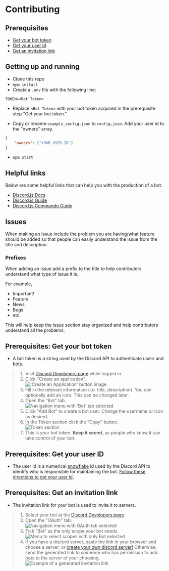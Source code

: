 # Contributing

## Prerequisites

* [Get your bot token](#prerequisites:-get-your-bot-token)
* [Get your user id](#prerequisites:-get-your-user-id)
* [Get an invitation link](#prerequisites:-get-an-invitation-link)


## Getting up and running
* Clone this repo
* `npm install`
* Create a `.env` file with the following line:
```
TOKEN=<Bot Token>
```
* Replace `<Bot Token>` with your bot token acquired in the prerequisite step "Get your bot token."

* Copy or rename `example_config.json` to `config.json`. Add your user id to the "owners" array.

```json
{
    "owners": ["YOUR USER ID"]
}
```

* `npm start`

## Helpful links
Below are some helpful links that can help you with the production of a bot:
* [Discord.js Docs](https://discord.js.org/#/docs/main/stable/general/welcome)
* [Discord.js Guide](https://anidiotsguide_old.gitbooks.io/discord-js-bot-guide/content/getting-started/the-long-version.html)
* [Discord.js Commando Guide](https://dragonfire535.gitbooks.io/discord-js-commando-beginners-guide/content/)

## Issues 
When making an issue include the problem you are having/what feature should be added so that people can easily understand the issue from the title and description. 

### Prefixes
When adding an issue add a prefix to the title to help contributers understand what type of issue it is. 

For example, 
  + Important!
  + Feature
  + News
  + Bugs
  + etc.

This will help keep the issue section stay organized and help contributors understand all the problems.

## Prerequisites: Get your bot token
  
- A bot token is a string used by the Discord API to authenticate users and bots.

> 1. Visit [Discord Devolopers page](https://discordapp.com/developers/applications/) while logged in.
> 2. Click "Create an application". <div><img alt="'Create an Application' button image" src="https://cdn.discordapp.com/attachments/430070805653880832/473150670804090883/unknown.png"></div>
> 3. Fill in the relevant information (i.e. title, description). You can optionally add an icon. This can be changed later.
> 4. Open the "Bot" tab. <div><img alt="Navigation menu with 'Bot' tab selected" src="https://cdn.discordapp.com/attachments/430070805653880832/473151943162724382/unknown.png"></div>
> 5. Click "Add Bot" to create a bot user. Change the username or icon as desired.
> 6. In the Token section click the "Copy" button. <div><img alt="Token section" src="https://cdn.discordapp.com/attachments/430070805653880832/473152233916203028/unknown.png"></div>
> 7. This is your bot token. **Keep it secret**, as people who know it can take control of your bot.

## Prerequisites: Get your user ID

- The user id is a numerical [snowflake](https://discordapp.com/developers/docs/reference#snowflakes) id used by the Discord API to identify who is responsible for maintaining the bot. [Follow these directions to get your user id](https://support.discordapp.com/hc/en-us/articles/206346498-Where-can-I-find-my-User-Server-Message-ID-).


## Prerequisites: Get an invitation link
- The invitation link for your bot is used to invite it to servers.

> 1. Select your bot at the [Discord Devolopers page](https://discordapp.com/developers/applications/).
> 2. Open the "OAuth" tab. <div><img alt="Navigation menu with OAuth tab selected" src="https://cdn.discordapp.com/attachments/430070805653880832/473153670717112321/unknown.png"></div>
> 3. Tick "Bot" as the only scope your bot needs. <div><img alt="Menu to select scopes with only Bot selected" src="https://cdn.discordapp.com/attachments/430070805653880832/473153767886553118/unknown.png"></div>
> 4. If you have a discord server, paste the link in your browser and choose a server, or [create your own discord server!](https://support.discordapp.com/hc/en-us/articles/204849977-How-do-I-create-a-server-) Otherwise, send the generated link to someone who has permission to add bots to the server of your choosing. <div><img alt="Example of a generated invitation link" src="https://cdn.discordapp.com/attachments/430070805653880832/473153996778110976/unknown.png"></div>

